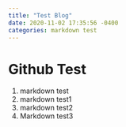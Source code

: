 ```yaml
---
title: "Test Blog"
date: 2020-11-02 17:35:56 -0400
categories: markdown test
---
```

# Github Test
  1. markdown test
  1. markdown test1
  1. markdown test2
  1. Markdown test3
